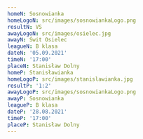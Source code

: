 ```yaml
---
homeN: Sosnowianka
homeLogoN: src/images/sosnowiankaLogo.png
resultN: VS
awayLogoN: src/images/osielec.jpg
awayN: Świt Osielec
leagueN: B klasa
dateN: '05.09.2021'
timeN: '17:00'
placeN: Stanisław Dolny
homeP: Stanisławianka
homeLogoP: src/images/stanislawianka.jpg
resultP: '1:2'
awayLogoP: src/images/sosnowiankaLogo.png
awayP: Sosnowianka
leagueP: B klasa
dateP: '28.08.2021'
timeP: '17:00'
placeP: Stanisław Dolny 
---
```

